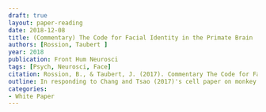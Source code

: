 ```yaml
---
draft: true
layout: paper-reading
date: 2018-12-08
title: (Commentary) The Code for Facial Identity in the Primate Brain
authors: [Rossion, Taubert ]
year: 2018
publication: Front Hum Neurosci
tags: [Psych, Neurosci, Face]
citation: Rossion, B., & Taubert, J. (2017). Commentary The Code for Facial Identity in the Primate Brain. Frontiers in human neuroscience, 11, 550.
outline: In responding to Chang and Tsao (2017)'s cell paper on monkey face recognition, Rossion and Taubert argued that monkey studies does not really help us to learn more about human face recognition. This is a short and interesting piece of commentary to read because it asks people to think about pros and cons (validity and invalidity) of animal studies that claim to help understand human cognition.
categories:
- White Paper
---
```

